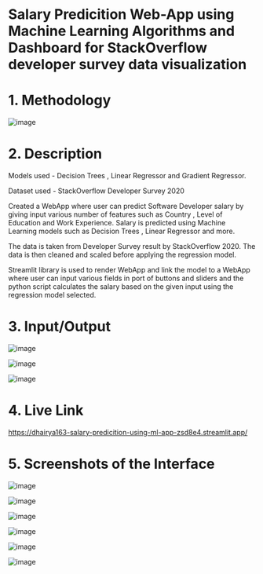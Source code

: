 # Salary Predicition Web-App using Machine Learning Algorithms and Dashboard for StackOverflow developer survey data visualization

<!--
Created a WebApp where user can predict Software Developer salary by giving input various number of features such as Country , Level of Education and Work Experience. Salary is predicted using Machine Learning models such as Decision Trees , Linear Regressor and more.

The data is taken from Developer Survey result by StackOverflow 2020. The data is then cleaned and scaled before applying the regression model.

Streamlit library is used to render WebApp and link the model to a WebApp where user can input various fields in port of buttons and sliders and the python script calculates the salary based on the given input using the regression model selected.

# Prerequisites-

streamlit

numpy

pandas

scikit-learn

matplotlib-->

# 1. Methodology
![image](https://user-images.githubusercontent.com/64198273/208200101-b71db1d5-7bd4-48cb-bd1a-cce7a91efceb.png)


<!-- # Steps to run webapp -

Execute command in terminal to run WebApp -

streamlit run {destination_folder}\app.py   -->

# 2. Description 

Models used - Decision Trees , Linear Regressor and Gradient Regressor.

Dataset used - StackOverflow Developer Survey 2020

Created a WebApp where user can predict Software Developer salary by giving input various number of features such as Country , Level of Education and Work Experience. Salary is predicted using Machine Learning models such as Decision Trees , Linear Regressor and more.

The data is taken from Developer Survey result by StackOverflow 2020. The data is then cleaned and scaled before applying the regression model.

Streamlit library is used to render WebApp and link the model to a WebApp where user can input various fields in port of buttons and sliders and the python script calculates the salary based on the given input using the regression model selected.

# 3. Input/Output

![image](https://user-images.githubusercontent.com/64198273/142244172-9b46af1e-d55a-40ad-80ce-33c193af8945.png)

![image](https://user-images.githubusercontent.com/64198273/142241726-8cca9d82-75a4-4266-8166-86c510956a27.png)

![image](https://user-images.githubusercontent.com/64198273/142241789-2af620c5-5070-4952-bedf-d7f564f33eaa.png)

# 4. Live Link

https://dhairya163-salary-predicition-using-ml-app-zsd8e4.streamlit.app/

# 5. Screenshots of the Interface

![image](https://user-images.githubusercontent.com/64198273/144755560-5a8128f5-aafe-4d0b-8c6c-51f57b0f8fa0.png)

![image](https://user-images.githubusercontent.com/64198273/144755567-f57c162f-3062-4817-bc83-52c2e7cc0469.png)

![image](https://user-images.githubusercontent.com/64198273/144755576-db31eeec-976a-4e34-92f3-acc2292433ab.png)

![image](https://user-images.githubusercontent.com/64198273/144755591-9645a2c3-ef5d-42ab-8d20-cada4907b5ea.png)

![image](https://user-images.githubusercontent.com/64198273/144755603-1ba89e48-dbbd-48eb-8b87-ebe9a7c460b7.png)

![image](https://user-images.githubusercontent.com/64198273/144755627-c75effeb-10d3-40af-bf03-813b42b744c3.png)






